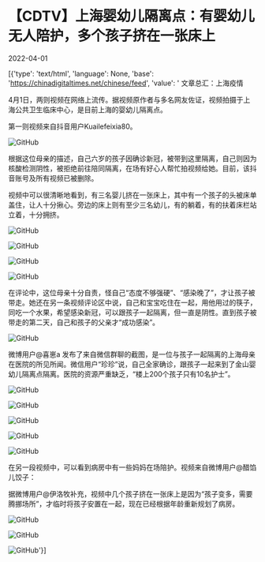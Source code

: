 # 【CDTV】上海婴幼儿隔离点：有婴幼儿无人陪护，多个孩子挤在一张床上

2022-04-01

[{'type': 'text/html', 'language': None, 'base': 'https://chinadigitaltimes.net/chinese/feed', 'value': ' 文章总汇：上海疫情

4月1日，两则视频在网络上流传。据视频原作者与多名网友佐证，视频拍摄于上海公共卫生临床中心，是目前上海的婴幼儿隔离点。

第一则视频来自抖音用户Kuailefeixia80。

![GitHub](https://chinadigitaltimes.net/chinese/files/2022/04/image-1648854999350.png)

根据这位母亲的描述，自己六岁的孩子因确诊新冠，被带到这里隔离，自己则因为核酸检测阴性，被拒绝前往陪同隔离，在场有好心人帮忙拍视频给她。目前，该抖音账号及所有视频已被删除。



视频中可以很清晰地看到，有三名婴儿挤在一张床上，其中有一个孩子的头被床单盖住，让人十分揪心。旁边的床上则有至少三名幼儿，有的躺着，有的扶着床栏站立着，十分拥挤。

![GitHub](https://chinadigitaltimes.net/chinese/files/2022/04/a7a00ddely1h0umhr8od8j20u01sxgqm.jpg)

![GitHub](https://chinadigitaltimes.net/chinese/files/2022/04/a7a00ddely1h0umhrysdaj20u01t0grd-1.jpg)

![GitHub](https://chinadigitaltimes.net/chinese/files/2022/04/a7a00ddely1h0umhslas2j20u01t0dmp.jpg)

![GitHub](https://chinadigitaltimes.net/chinese/files/2022/04/a7a00ddely1h0umhki31lj20u01t0dkf.jpg)

在评论中，这位母亲十分自责，怪自己“态度不够强硬”、“感染晚了”，才让孩子被带走。她还在另一条视频评论区中说，自己和宝宝吃住在一起，用他用过的筷子，同吃一个水果，希望感染新冠，可以跟孩子一起隔离，但一直是阴性。直到孩子被带走的第二天，自己和孩子的父亲才“成功感染”。

![GitHub](https://chinadigitaltimes.net/chinese/files/2022/04/image-1648853189993.png)

微博用户@喜崽a 发布了来自微信群聊的截图，是一位与孩子一起隔离的上海母亲在医院的所见所闻。微信用户“珍珍”说，自己全家确诊，跟孩子一起来到了金山婴幼儿隔离点隔离。医院的资源严重缺乏，“楼上200个孩子只有10名护士”。

![GitHub](https://chinadigitaltimes.net/chinese/files/2022/04/image-1648854750000.png)

![GitHub](https://chinadigitaltimes.net/chinese/files/2022/04/image-1648854763578.png)

![GitHub](https://chinadigitaltimes.net/chinese/files/2022/04/image-1648854773519.png)

![GitHub](https://chinadigitaltimes.net/chinese/files/2022/04/image-1648854787043.png)

![GitHub](https://chinadigitaltimes.net/chinese/files/2022/04/image-1648854804219.png)

在另一段视频中，可以看到病房中有一些妈妈在场陪护。视频来自微博用户@醋馅儿饺子：



据微博用户@伊洛牧补充，视频中几个孩子挤在一张床上是因为“孩子变多，需要腾挪场所”，才临时将孩子安置在一起，现在已经根据年龄重新规划了病房。

![GitHub](https://chinadigitaltimes.net/chinese/files/2022/04/image-1648853779477.png)

![GitHub](https://chinadigitaltimes.net/chinese/files/2022/04/image-1648853787079.png)

![GitHub](https://chinadigitaltimes.net/chinese/files/2022/04/image-1648853795247.png)'}]